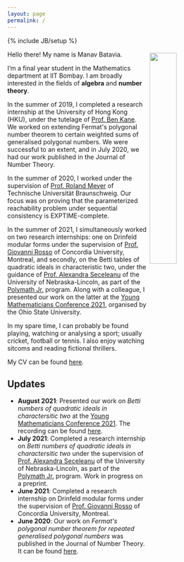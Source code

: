 ```yaml
---
layout: page
permalink: /
---
```

{% include JB/setup %}

<img style="float: right; width: 35%; padding: 5px;" src=" {{site.url}}/assets/img/profile.jpg ">

Hello there! My name is Manav Batavia.

I’m a final year student in the Mathematics department at IIT Bombay. I am broadly interested in the fields of **algebra** and **number theory**.

In the summer of 2019, I completed a research internship at the University of Hong Kong (HKU), under the tutelage of [Prof. Ben Kane](https://hkumath.hku.hk/~bkane/). We worked on extending Fermat's polygonal number theorem to certain weighted sums of generalised polygonal numbers. We were successful to an extent, and in July 2020, we had our work published in the Journal of Number Theory.  

In the summer of 2020, I worked under the supervision of [Prof. Roland Meyer](https://www.tcs.cs.tu-bs.de/group/meyer/home.html) of Technische Universität Braunschweig. Our focus was on proving that the parameterized reachability problem under sequential consistency is EXPTIME-complete.

In the summer of 2021, I simultaneously worked on two research internships: one on Drinfeld modular forms under the supervision of [Prof. Giovanni Rosso](https://sites.google.com/site/gvnros/) of Concordia University, Montreal, and secondly, on the Betti tables of quadratic ideals in characteristic two, under the guidance of [Prof. Alexandra Seceleanu](https://www.math.unl.edu/~aseceleanu2/) of the University of Nebraska-Lincoln, as part of the [Polymath Jr.](https://geometrynyc.wixsite.com/polymathreu) program. Along with a colleague, I presented our work on the latter at the [Young Mathematicians Conference 2021](https://ymc.osu.edu/), organised by the Ohio State University. 

In my spare time, I can probably be found playing, watching or analysing a sport; usually cricket, football or tennis. I also enjoy watching sitcoms and reading fictional thrillers. 

My CV can be found [here]({{site.url}}/cv).

## Updates

<!-- <div style="height:250px;overflow:auto;"> -->
* **August 2021**: Presented our work on *Betti numbers of quadratic ideals in charactersitic two* at the [Young Mathematicians Conference 2021](https://ymc.osu.edu/). The recording can be found [here](https://www.youtube.com/watch?v=ax-zScZtL7Q).
* **July 2021**: Completed a research internship on *Betti numbers of quadratic ideals in charactersitic two* under the supervision of [Prof. Alexandra Seceleanu](https://www.math.unl.edu/~aseceleanu2/) of the University of Nebraska-Lincoln, as part of the [Polymath Jr.](https://geometrynyc.wixsite.com/polymathreu) program. Work in progress on a preprint. 
* **June 2021**: Completed a research internship on Drinfeld modular forms under the supervision of [Prof. Giovanni Rosso](https://sites.google.com/site/gvnros/) of Concordia University, Montreal. 
* **June 2020**: Our work on *Fermat's polygonal number theorem for repeated generalised polygonal numbers* was published in the Journal of Number Theory. It can be found [here](https://doi.org/10.1016/j.jnt.2020.05.024).
<!-- </div> -->


